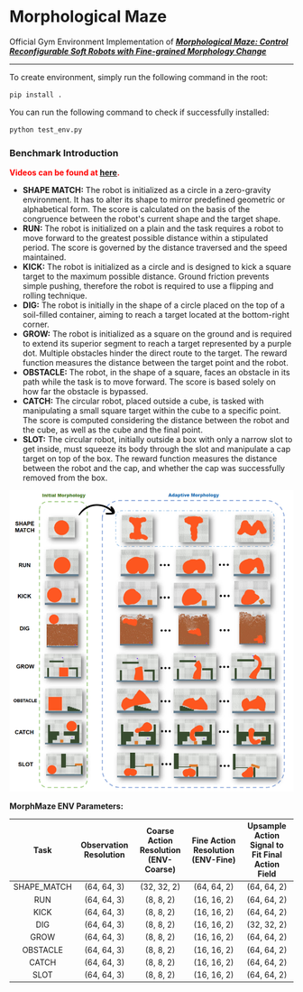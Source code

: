 # Morphological Maze

Official Gym Environment Implementation of ***[Morphological Maze: Control Reconfigurable Soft Robots with Fine-grained Morphology Change](https://morphologicalmaze.github.io/)***

*****

To create environment, simply run the following command in the root:
```python
pip install .
```

You can run the following command to check if successfully installed:
```python
python test_env.py
```



### Benchmark Introduction

**<font color=red>Videos can be found at [here](https://morphologicalmaze.github.io/).</font>**

- **SHAPE MATCH:** The robot is initialized as a circle in a zero-gravity environment. It has to alter its shape to mirror predefined geometric or alphabetical form. The score is calculated on the basis of the congruence between the robot's current shape and the target shape.
- **RUN:** The robot is initialized on a plain and the task requires a robot to move forward to the greatest possible distance within a stipulated period. The score is governed by the distance traversed and the speed maintained.
- **KICK:** The robot is initialized as a circle and is designed to kick a square target to the maximum possible distance. Ground friction prevents simple pushing, therefore the robot is required to use a flipping and rolling technique.
- **DIG:** The robot is initially in the shape of a circle placed on the top of a soil-filled container, aiming to reach a target located at the bottom-right corner.
- **GROW:** The robot is initialized as a square on the ground and is required to extend its superior segment to reach a target represented by a purple dot. Multiple obstacles hinder the direct route to the target. The reward function measures the distance between the target point and the robot.
- **OBSTACLE:** The robot, in the shape of a square, faces an obstacle in its path while the task is to move forward. The score is based solely on how far the obstacle is bypassed.
- **CATCH:** The circular robot, placed outside a cube, is tasked with manipulating a small square target within the cube to a specific point. The score is computed considering the distance between the robot and the cube, as well as the cube and the final point.
- **SLOT:** The circular robot, initially outside a box with only a narrow slot to get inside, must squeeze its body through the slot and manipulate a cap target on top of the box. The reward function measures the distance between the robot and the cap, and whether the cap was successfully removed from the box.

![](./teaser/teaser.png)

**MorphMaze ENV Parameters:**

|    Task     | Observation Resolution | Coarse Action Resolution (ENV-Coarse) | Fine Action Resolution (ENV-Fine) | Upsample Action Signal to Fit Final Action Field |
| :---------: | :--------------------: | :-----------------------------------: | :-------------------------------: | :----------------------------------------------: |
| SHAPE_MATCH |      (64, 64, 3)       |              (32, 32, 2)              |            (64, 64, 2)            |                   (64, 64, 2)                    |
|     RUN     |      (64, 64, 3)       |               (8, 8, 2)               |            (16, 16, 2)            |                   (64, 64, 2)                    |
|    KICK     |      (64, 64, 3)       |               (8, 8, 2)               |            (16, 16, 2)            |                   (64, 64, 2)                    |
|     DIG     |      (64, 64, 3)       |               (8, 8, 2)               |            (16, 16, 2)            |                   (32, 32, 2)                    |
|    GROW     |      (64, 64, 3)       |               (8, 8, 2)               |            (16, 16, 2)            |                   (64, 64, 2)                    |
|  OBSTACLE   |      (64, 64, 3)       |               (8, 8, 2)               |            (16, 16, 2)            |                   (64, 64, 2)                    |
|    CATCH    |      (64, 64, 3)       |               (8, 8, 2)               |            (16, 16, 2)            |                   (64, 64, 2)                    |
|    SLOT     |      (64, 64, 3)       |               (8, 8, 2)               |            (16, 16, 2)            |                   (64, 64, 2)                    |

